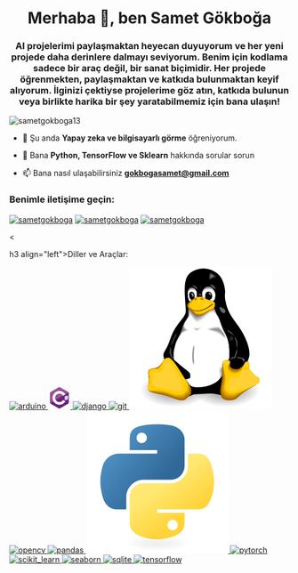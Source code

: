 <h1 align="center">Merhaba 👋, ben Samet Gökboğa</h1>
<h3 align="center">AI projelerimi paylaşmaktan heyecan duyuyorum ve her yeni projede daha derinlere dalmayı seviyorum. Benim için kodlama sadece bir araç değil, bir sanat biçimidir. Her projede öğrenmekten, paylaşmaktan ve katkıda bulunmaktan keyif alıyorum. İlginizi çektiyse projelerime göz atın, katkıda bulunun veya birlikte harika bir şey yaratabilmemiz için bana ulaşın!</h3>

<p align="left"> <img src="https://komarev.com/ghpvc/?username=sametgokboga13&label=Profile%20views&color=0e75b6&style=flat" alt="sametgokboga13" /> </p>

- 🌱 Şu anda **Yapay zeka ve bilgisayarlı görme** öğreniyorum.

- 💬 Bana **Python, TensorFlow ve Sklearn** hakkında sorular sorun

- 📫 Bana nasıl ulaşabilirsiniz **gokbogasamet@gmail.com**

<h3 align="left">Benimle iletişime geçin:</h3>
<p align="left">
<a href="https://linkedin.com/in/sametgokboga" target="blank"><img align="center" src="https://raw.githubusercontent.com/rahuldkjain/github-profile-readme-generator/master/src/images/icons/Social/linked-in-alt.svg" alt="sametgokboga" height="30" width="40" /></a>
<a href="https://kaggle.com/sametgokboga" target="blank"><img align="center" src="https://raw.githubusercontent.com/rahuldkjain/github-profile-readme-generator/master/src/images/icons/Social/kaggle.svg" alt="sametgokboga" height="30" width="40" /></a>
<a href="https://instagram.com/sametgokboga" target="blank"><img align="center" src="https://raw.githubusercontent.com/rahuldkjain/github-profile-readme-generator/master/src/images/icons/Social/instagram.svg" alt="sametgokboga" height="30" width="40" /></a> </p>
<

h3 align="left">Diller ve Araçlar:</h3>
<p align="left"> <a href="https://www.arduino.cc/" target="_blank" rel="noreferrer"> <img src="https://cdn.worldvectorlogo.com/logos/arduino-1.svg" alt="arduino" width="40" height="40"/> </a> <a href="https://www.w3schools.com/cs/" target="_blank" rel="noreferrer"> <img src="https://raw.githubusercontent.com/devicons/devicon/master/icons/csharp/csharp-original.svg" alt="csharp" width="40" height="40"/> </a> <a href="https://www.djangoproject.com/" target="_blank" rel="noreferrer"> <img src="https://cdn.worldvectorlogo.com/logos/django.svg" alt="django" genişlik="40" yükseklik="40"/> </a> <a href="https://git-scm.com/" target="_blank" rel="noreferrer"> <img src="https://www.vectorlogo.zone/logos/git-scm/git-scm-icon.svg" alt="git" genişlik="40" yükseklik="40"/> </a> <a href="https://www.linux.org/" target="_blank" rel="noreferrer"> <img src="https://raw.githubusercontent.com/devicons/devicon/master/icons/linux/linux-original.svg" alt="linux" genişlik="40" yükseklik="40"/> </a> <a href="https://opencv.org/" target = "_blank" rel = "noreferrer"> <img src = "https://www.vectorlogo.zone/logos/opencv/opencv-icon.svg" alt = "opencv" width = "40" height = "40"/> </a> <a href = "https://pandas.pydata.org/" target = "_blank" rel = "noreferrer"> <img src = "https://raw.git hubusercontent.com/devicons/devicon/2ae2a900d2f041da66e950e4d48052658d850630/icons/pandas/pandas-original.svg" alt = "pandas" width = "40" height = "40"/> </a> <a href = "https://www.python.org" target = "_blank" rel = "norefer" yeniden"> <img src="https://raw.githubusercontent.com/devicons/devicon/master/icons/python/python-original.svg" alt="python" genişlik="40" yükseklik="40"/> </a> <a href="https://pytorch.org/" target="_blank" rel="noreferrer"> <img src="https://www.vectorlogo.zone/logos/pytorch/pytorch-icon.svg" alt="pytorch" genişlik="40" yükseklik="40"/> </a> <a href="https://scikit-learn.org/" target="_blank" rel="noreferrer"> <img src="https://upload.wikimedia.org/wikipedia/commons/0/05/Scikit_learn_logo_small.svg" alt="scikit_learn" width="40" height="40"/> </a> <a href="https://seaborn.pydata.org/" target="_blank" rel="noreferrer"> <img src="https://seaborn.pydata.org/_images/logo-mark-lightbg.svg" alt="seaborn" width="40" height="40"/> </a> <a href="https://www.sqlite.org/" target="_blank" rel="noreferrer"> <img src="https://www.vectorlogo.zone/logos/sqlite/sqlite-icon.svg" alt="sqlite" genişlik="40" yükseklik="40"/> </a> <a href="https://www.tensorflow.org" target="_blank" rel="noreferrer"> <img src="https://www.vectorlogo.zone/logos/tensorflow/tensorflow-icon.svg" alt="tensorflow" genişlik="40" yükseklik="40"/> </a> </p>
